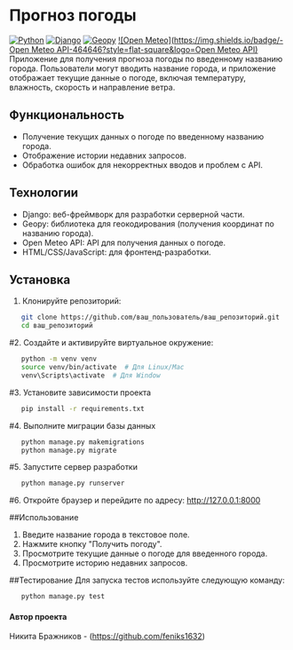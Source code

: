 # Прогноз погоды
[![Python](https://img.shields.io/badge/-Python-464646?style=flat-square&logo=Python)](https://www.python.org/)
[![Django](https://img.shields.io/badge/-Django-464646?style=flat-square&logo=Django)](https://www.djangoproject.com/)
[![Geopy](https://img.shields.io/badge/-Geopy-464646?style=flat-square&logo=Geopy)](https://geopy.readthedocs.io/en/stable/index.html/)
[![Open Meteo](https://img.shields.io/badge/-Open Meteo API-464646?style=flat-square&logo=Open Meteo API)](https://open-meteo.com/)
Приложение для получения прогноза погоды по введенному названию города. Пользователи могут вводить название города, и приложение отображает текущие данные о погоде, включая температуру, влажность, скорость и направление ветра.

## Функциональность

- Получение текущих данных о погоде по введенному названию города.
- Отображение истории недавних запросов.
- Обработка ошибок для некорректных вводов и проблем с API.

## Технологии

- Django: веб-фреймворк для разработки серверной части.
- Geopy: библиотека для геокодирования (получения координат по названию города).
- Open Meteo API: API для получения данных о погоде.
- HTML/CSS/JavaScript: для фронтенд-разработки.

## Установка

1. Клонируйте репозиторий:

```bash
   git clone https://github.com/ваш_пользователь/ваш_репозиторий.git
   cd ваш_репозиторий
```

#2. Создайте и активируйте виртуальное окружение:
```bash
   python -m venv venv
   source venv/bin/activate  # Для Linux/Mac
   venv\Scripts\activate  # Для Window
```

#3. Установите зависимости проекта
```bash
   pip install -r requirements.txt
```

#4. Выполните миграции базы данных
```bash
   python manage.py makemigrations
   python manage.py migrate
```

#5. Запустите сервер разработки
```bash
   python manage.py runserver
```

#6. Откройте браузер и перейдите по адресу: http://127.0.0.1:8000

##Использование
1. Введите название города в текстовое поле.
2. Нажмите кнопку "Получить погоду".
3. Просмотрите текущие данные о погоде для введенного города.
4. Просмотрите историю недавних запросов.

##Тестирование
Для запуска тестов используйте следующую команду:
```bash
   python manage.py test
```

#### Автор проекта

Никита Бражников - (https://github.com/feniks1632)

